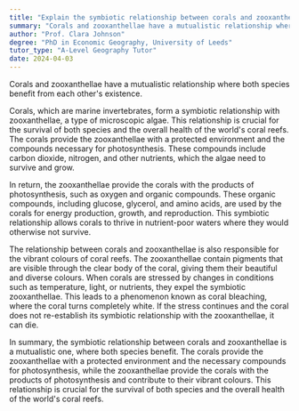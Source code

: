 ```yaml
---
title: "Explain the symbiotic relationship between corals and zooxanthellae"
summary: "Corals and zooxanthellae have a mutualistic relationship where both species benefit from each other's existence."
author: "Prof. Clara Johnson"
degree: "PhD in Economic Geography, University of Leeds"
tutor_type: "A-Level Geography Tutor"
date: 2024-04-03
---
```


Corals and zooxanthellae have a mutualistic relationship where both species benefit from each other's existence.

Corals, which are marine invertebrates, form a symbiotic relationship with zooxanthellae, a type of microscopic algae. This relationship is crucial for the survival of both species and the overall health of the world's coral reefs. The corals provide the zooxanthellae with a protected environment and the compounds necessary for photosynthesis. These compounds include carbon dioxide, nitrogen, and other nutrients, which the algae need to survive and grow.

In return, the zooxanthellae provide the corals with the products of photosynthesis, such as oxygen and organic compounds. These organic compounds, including glucose, glycerol, and amino acids, are used by the corals for energy production, growth, and reproduction. This symbiotic relationship allows corals to thrive in nutrient-poor waters where they would otherwise not survive.

The relationship between corals and zooxanthellae is also responsible for the vibrant colours of coral reefs. The zooxanthellae contain pigments that are visible through the clear body of the coral, giving them their beautiful and diverse colours. When corals are stressed by changes in conditions such as temperature, light, or nutrients, they expel the symbiotic zooxanthellae. This leads to a phenomenon known as coral bleaching, where the coral turns completely white. If the stress continues and the coral does not re-establish its symbiotic relationship with the zooxanthellae, it can die.

In summary, the symbiotic relationship between corals and zooxanthellae is a mutualistic one, where both species benefit. The corals provide the zooxanthellae with a protected environment and the necessary compounds for photosynthesis, while the zooxanthellae provide the corals with the products of photosynthesis and contribute to their vibrant colours. This relationship is crucial for the survival of both species and the overall health of the world's coral reefs.
    